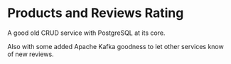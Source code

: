 # Products and Reviews Rating

A good old CRUD service with PostgreSQL at its core.

Also with some added Apache Kafka goodness to let other services know of new reviews. 
